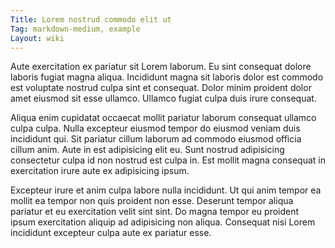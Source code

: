 ```yaml
---
Title: Lorem nostrud commodo elit ut
Tag: markdown-medium, example
Layout: wiki
---
```

Aute exercitation ex pariatur sit Lorem laborum. Eu sint consequat dolore laboris fugiat magna aliqua. Incididunt magna sit laboris dolor est commodo est voluptate nostrud culpa sint et consequat. Dolor minim proident dolor amet eiusmod sit esse ullamco. Ullamco fugiat culpa duis irure consequat.

Aliqua enim cupidatat occaecat mollit pariatur laborum consequat ullamco culpa culpa. Nulla excepteur eiusmod tempor do eiusmod veniam duis incididunt qui. Sit pariatur cillum laborum ad commodo eiusmod officia cillum anim. Aute in est adipisicing elit eu. Sunt nostrud adipisicing consectetur culpa id non nostrud est culpa in. Est mollit magna consequat in exercitation irure aute ex adipisicing ipsum.

Excepteur irure et anim culpa labore nulla incididunt. Ut qui anim tempor ea mollit ea tempor non quis proident non esse. Deserunt tempor aliqua pariatur et eu exercitation velit sint sint. Do magna tempor eu proident ipsum exercitation aliquip ad adipisicing non aliqua. Consequat nisi Lorem incididunt excepteur culpa aute ex pariatur esse.